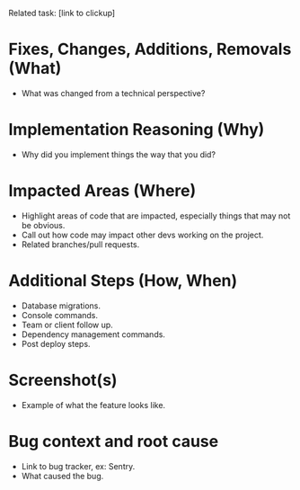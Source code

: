 Related task: [link to clickup]

# Fixes, Changes, Additions, Removals (What)
- What was changed from a technical perspective?

# Implementation Reasoning (Why)
- Why did you implement things the way that you did?

# Impacted Areas (Where)
- Highlight areas of code that are impacted, especially things that may not be obvious. 
- Call out how code may impact other devs working on the project.
- Related branches/pull requests.

# Additional Steps (How, When)
- Database migrations.
- Console commands.
- Team or client follow up.
- Dependency management commands.
- Post deploy steps. 

# Screenshot(s)
- Example of what the feature looks like.

# Bug context and root cause
- Link to bug tracker, ex: Sentry.
- What caused the bug.
